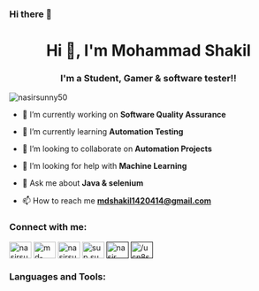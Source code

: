 ### Hi there 👋

<h1 align="center">Hi 👋, I'm Mohammad Shakil</h1>
<h3 align="center">I'm a Student, Gamer & software tester!!</h3>

<p align="left"> <img src="https://komarev.com/ghpvc/?username=nasirsunny50&label=Profile%20views&color=0e75b6&style=flat" alt="nasirsunny50" /> </p>

- 🔭 I’m currently working on **Software Quality Assurance**

- 🌱 I’m currently learning **Automation Testing**

- 👯 I’m looking to collaborate on **Automation Projects**

- 🤝 I’m looking for help with **Machine Learning**

- 💬 Ask me about **Java & selenium**

- 📫 How to reach me **mdshakil1420414@gmail.com**

<h3 align="left">Connect with me:</h3>
<p align="left">
<a href="https://twitter.com/shakil14204" target="blank"><img align="center" src="https://raw.githubusercontent.com/rahuldkjain/github-profile-readme-generator/master/src/images/icons/Social/twitter.svg" alt="nasirsunny7" height="30" width="40" /></a>
<a href="https://www.linkedin.com/in/mahfuzur-rahman-shakil-2469aa184/" target="blank"><img align="center" src="https://raw.githubusercontent.com/rahuldkjain/github-profile-readme-generator/master/src/images/icons/Social/linked-in-alt.svg" alt="md-nasir-uddin-a650851a8/" height="30" width="40" /></a>
<a href="https://www.kaggle.com/mdshkil" target="blank"><img align="center" src="https://raw.githubusercontent.com/rahuldkjain/github-profile-readme-generator/master/src/images/icons/Social/kaggle.svg" alt="nasirsunny50" height="30" width="40" /></a>
<a href="https://www.facebook.com/mdmahfuzurrahman.shakil.1" target="blank"><img align="center" src="https://raw.githubusercontent.com/rahuldkjain/github-profile-readme-generator/master/src/images/icons/Social/facebook.svg" alt="sup.sun/" height="30" width="40" /></a>
<a href="" target="blank"><img align="center" src="https://raw.githubusercontent.com/rahuldkjain/github-profile-readme-generator/master/src/images/icons/Social/instagram.svg" alt="nasir___sunny/" height="30" width="40" /></a>
<a href="" target="blank"><img align="center" src="https://raw.githubusercontent.com/rahuldkjain/github-profile-readme-generator/master/src/images/icons/Social/youtube.svg" alt="/ucn8svmfor_xhehndkvrpbqg" height="30" width="40" /></a>
</p>

<h3 align="left">Languages and Tools:</h3>

